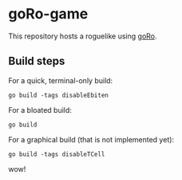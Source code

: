 # goRo-game
This repository hosts a roguelike using [goRo](https://github.com/kettek/goro).

## Build steps

For a quick, terminal-only build:

```
go build -tags disableEbiten
```

For a bloated build:
```
go build
```

For a graphical build (that is not implemented yet):

```
go build -tags disableTCell
```

wow!
